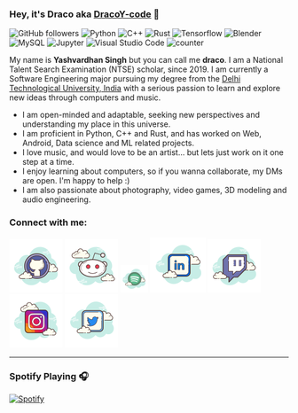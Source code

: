 ### Hey, it's Draco aka [DracoY-code][github] 👋

![GitHub followers](https://img.shields.io/github/followers/DracoY-code?color=%23181717&logo=GitHub)
![Python](https://img.shields.io/badge/Python-grey?logo=python)
![C++](https://img.shields.io/badge/C++-grey?logo=cplusplus)
![Rust](https://img.shields.io/badge/Rust-grey?logo=rust)
![Tensorflow](https://img.shields.io/badge/Tensorflow-grey?logo=tensorflow)
![Blender](https://img.shields.io/badge/Blender-grey?logo=blender)
![MySQL](https://img.shields.io/badge/MySQL-grey?logo=mysql)
![Jupyter](https://img.shields.io/badge/Jupyter-grey?logo=jupyter)
![Visual Studio Code](https://img.shields.io/badge/VSCode-grey?logo=visualstudiocode)
![counter](https://komarev.com/ghpvc/?username=DracoY-code&color=brightgreen&style=flat-square&label=profile+views)

My name is **Yashvardhan Singh** but you can call me __draco__. I am a National Talent Search Examination (NTSE) scholar, since 2019. I am currently a Software Engineering major pursuing my degree from the [Delhi Technological University, India](http://dtu.ac.in/) with a serious passion to learn and explore new ideas through computers and music.

* I am open-minded and adaptable, seeking new perspectives and understanding my place in this universe.
* I am proficient in Python, C++ and Rust, and has worked on Web, Android, Data science and ML related projects.
* I love music, and would love to be an artist... but lets just work on it one step at a time.
* I enjoy learning about computers, so if you wanna collaborate, my DMs are open. I'm happy to help :)
* I am also passionate about photography, video games, 3D modeling and audio engineering.

### Connect with me:

[<img src="resources/icons8-github.svg" />][github]
[<img src="resources/icons8-reddit.svg" />][reddit]
[<img width=50 height=50 src="resources/icons8-spotify.svg" />][spotify]
[<img src="resources/icons8-linkedin.svg" />][linkedin]
[<img src="resources/icons8-twitch.svg" />][twitch]
[<img src="resources/icons8-instagram.svg" />][instagram]
[<img src="resources/icons8-twitter.svg" />][twitter]

---

### Spotify Playing 🎧

[![Spotify](https://novatorem.dracoy.vercel.app/api/spotify)](https://open.spotify.com/user/dracoy)

[github]: https://github.com/DracoY-code/
[reddit]: https://reddit.com/user/dracolotl/
[spotify]: https://open.spotify.com/user/31xwqzn4wadzt5eo7mnkaqcbotja?si=f25f2f1479214d87/
[linkedin]: https://www.linkedin.com/in/yvsingh088/
[twitch]: https://www.twitch.tv/dracoy_08/
[instagram]: https://www.instagram.com/evildracoy/
[twitter]: https://twitter.com/evildracoy/

[comment]: <> (Icons by <a target="_blank" href="https://icons8.com">Icons8</a>)
